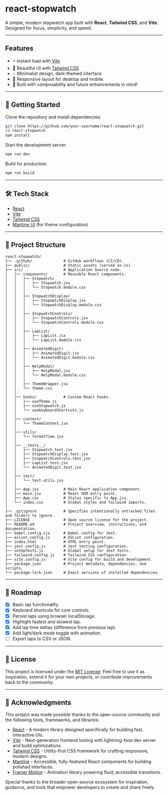 # react-stopwatch

A simple, modern stopwatch app built with **React**, **Tailwind CSS**, and **Vite**. Designed for focus, simplicity, and speed.

---

## Features

- ⚡ Instant load with [Vite](https://vitejs.dev/)
- 🎨 Beautiful UI with [Tailwind CSS](https://tailwindcss.com/)
- 💡 Minimalist design, dark-themed interface
- 📱 Responsive layout for desktop and mobile
- 🧠 Built with composability and future enhancements in mind!

---

## 🚀 Getting Started

Clone the repository and install dependencies:

```bash
git clone https://github.com/your-username/react-stopwatch.git
cd react-stopwatch
npm install
```

Start the development server:

```bash
npm run dev
```

Build for production:

```bash
npm run build
```

---

## 🛠️ Tech Stack

- [React](https://reactjs.org/)
- [Vite](https://vitejs.dev/)
- [Tailwind CSS](https://tailwindcss.com/)
- [Mantine UI](https://mantine.dev/) (for theme configuration)

---

## 📁 Project Structure

```
react-stopwatch/
├── .github/              # GitHub workflows (CI/CD).
├── public/               # Static assets (served as-is).
├── src/                  # Application Source code.
│   ├── components/       # Reusable React components.
│   │   ├── Stopwatch/
│   │   │   ├── Stopwatch.jsx
│   │   │   └── Stopwatch.module.css
│   │   │
│   │   ├── StopwatchDisplay/
│   │   │   ├── StopwatchDisplay.jsx
│   │   │   └── StopwatchDisplay.module.css
│   │   │
│   │   ├── StopwatchControls/
│   │   │   ├── StopwatchControls.jsx
│   │   │   └── StopwatchControls.module.css
│   │   │
│   │   ├── LapList/
│   │   │   ├── LapList.jsx
│   │   │   └── LapList.module.css
│   │   │
│   │   ├── AnimatedDigit/
│   │   │   ├── AnimatedDigit.jsx
│   │   │   └── AnimatedDigit.module.css
│   │   │
│   │   ├── HelpModal/
│   │   │   ├── HelpModal.jsx
│   │   │   └── HelpModal.module.css
│   │   │
│   │   ├── ThemeWrapper.jsx
│   │   └── theme.css
│   │     
│   ├── hooks/            # Custom React hooks.
│   │   ├── useTheme.js
│   │   ├── useStopwatch.js
│   │   └── useKeyboardShortcuts.js
│   │
│   ├── context/
│   │   └── ThemeContext.jsx
│   │
│   ├── utils/
│   │   └── formatTime.jsx
│   │
│   ├── __tests__/
│   │   ├── Stopwatch.test.jsx
│   │   ├── StopwatchDisplay.test.jsx
│   │   ├── StopwatchControls.test.jsx
│   │   ├── LapList.test.jsx
│   │   └── AnimatedDigit.test.jsx
│   │
│   ├── test/
│   │   └── test-utils.jsx
│   │
│   ├── App.jsx           # Main React application component.
│   ├── main.jsx          # React DOM entry point.
│   ├── App.css           # Styles specific to App.jsx.
│   └── index.css         # Global styles and Tailwind imports.
│
├── .gitignore            # Specifies intentionally untracked files and folders to ignore.
├── LICENSE               # Open source license for the project.
├── README.md             # Project overview, instructions, and documentation.
├── babel.config.cjs      # Babel config for Jest.
├── eslint.config.js      # ESLint configuration.
├── index.html            # HTML entry point.
├── jest.config.js        # Jest testing configuration.
├── setUpTests.js         # Global setup for Jest tests.
├── tailwind.config.js    # Tailwind CSS configuration.
├── vite.config.js        # Vite config for build and development.
├── package.json          # Project metadata, dependencies, and scripts.
└── package-lock.json     # Exact versions of installed dependencies.
```

---

## 🎯 Roadmap

- [x] Basic lap functionality.
- [x] Keyboard shortcuts for core controls.
- [x] Persist laps using browser localStorage.
- [x] Highlight fastest and slowest lap.
- [x] Add lap time deltas (difference from previous lap).
- [x] Add light/dark mode toggle with animation.
- [ ] Export laps to CSV or JSON.

---

## 📄 License

This project is licensed under the [MIT License](./LICENSE).
Feel free to use it as inspiration, extend it for your own projects, or contribute improvements back to the community.

---

## 🙌 Acknowledgments

This project was made possible thanks to the open-source community and the following tools, frameworks, and libraries:

- [React](https://react.dev) - A modern library designed specifically for building fast, interactive UIs.
- [Vite](https://vitejs.dev/) - Next-generation frontend tooling with lightning-fase dev server and build optimizations.
- [Tailwind CSS](https://tailwindcss.com/) - Utility-first CSS framework for crafting responsive, modern designs.
- [Mantine](https://mantine.dev/) - Accessible, fully-featured React components for building polished interfaces.
- [Framer Motion](https://www.framer.com/motion/) - Animation library powering fluid, accessible transitions.

Special thanks to the broader open-source ecosystem for inspiration, guidance, and tools that empower developers to create and share freely.
